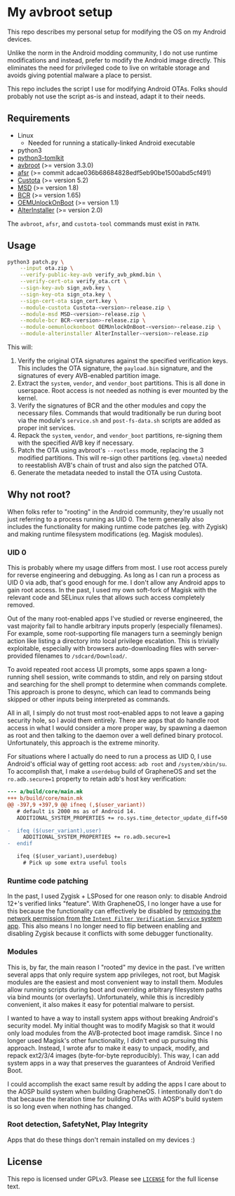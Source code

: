 # My avbroot setup

This repo describes my personal setup for modifying the OS on my Android devices.

Unlike the norm in the Android modding community, I do not use runtime modifications and instead, prefer to modify the Android image directly. This eliminates the need for privileged code to live on writable storage and avoids giving potential malware a place to persist.

This repo includes the script I use for modifying Android OTAs. Folks should probably not use the script as-is and instead, adapt it to their needs.

## Requirements

* Linux
    * Needed for running a statically-linked Android executable
* python3
* [python3-tomlkit](https://pypi.org/project/tomlkit/)
* [avbroot](https://github.com/chenxiaolong/avbroot) (>= version 3.3.0)
* [afsr](https://github.com/chenxiaolong/afsr) (>= commit adcae036b68684828edf5eb90be1500abd5cf491)
* [Custota](https://github.com/chenxiaolong/Custota) (>= version 5.2)
* [MSD](https://github.com/chenxiaolong/MSD) (>= version 1.8)
* [BCR](https://github.com/chenxiaolong/BCR) (>= version 1.65)
* [OEMUnlockOnBoot](https://github.com/chenxiaolong/OEMUnlockOnBoot) (>= version 1.1)
* [AlterInstaller](https://github.com/chenxiaolong/AlterInstaller) (>= version 2.0)

The `avbroot`, `afsr`, and `custota-tool` commands must exist in `PATH`.

## Usage

```bash
python3 patch.py \
    --input ota.zip \
    --verify-public-key-avb verify_avb_pkmd.bin \
    --verify-cert-ota verify_ota.crt \
    --sign-key-avb sign_avb.key \
    --sign-key-ota sign_ota.key \
    --sign-cert-ota sign_cert.key \
    --module-custota Custota-<version>-release.zip \
    --module-msd MSD-<version>-release.zip \
    --module-bcr BCR-<version>-release.zip \
    --module-oemunlockonboot OEMUnlockOnBoot-<version>-release.zip \
    --module-alterinstaller AlterInstaller-<version>-release.zip
```

This will:

1. Verify the original OTA signatures against the specified verification keys. This includes the OTA signature, the `payload.bin` signature, and the signatures of every AVB-enabled partition image.
2. Extract the `system`, `vendor`, and `vendor_boot` partitions. This is all done in userspace. Root access is not needed as nothing is ever mounted by the kernel.
3. Verify the signatures of BCR and the other modules and copy the necessary files. Commands that would traditionally be run during boot via the module's `service.sh` and `post-fs-data.sh` scripts are added as proper init services.
4. Repack the `system`, `vendor`, and `vendor_boot` partitions, re-signing them with the specified AVB key if necessary.
5. Patch the OTA using avbroot's `--rootless` mode, replacing the 3 modified partitions. This will re-sign other partitions (eg. `vbmeta`) needed to reestablish AVB's chain of trust and also sign the patched OTA.
6. Generate the metadata needed to install the OTA using Custota.

## Why not root?

When folks refer to "rooting" in the Android community, they're usually not just referring to a process running as UID 0. The term generally also includes the functionality for making runtime code patches (eg. with Zygisk) and making runtime filesystem modifications (eg. Magisk modules).

### UID 0

This is probably where my usage differs from most. I use root access purely for reverse engineering and debugging. As long as I can run a process as UID 0 via adb, that's good enough for me. I don't allow any Android apps to gain root access. In the past, I used my own soft-fork of Magisk with the relevant code and SELinux rules that allows such access completely removed.

Out of the many root-enabled apps I've studied or reverse engineered, the vast majority fail to handle arbitrary inputs properly (especially filenames). For example, some root-supporting file managers turn a seemingly benign action like listing a directory into local privilege escalation. This is trivially exploitable, especially with browsers auto-downloading files with server-provided filenames to `/sdcard/Download/`.

To avoid repeated root access UI prompts, some apps spawn a long-running shell session, write commands to stdin, and rely on parsing stdout and searching for the shell prompt to determine when commands complete. This approach is prone to desync, which can lead to commands being skipped or other inputs being interpreted as commands.

All in all, I simply do not trust most root-enabled apps to not leave a gaping security hole, so I avoid them entirely. There are apps that do handle root access in what I would consider a more proper way, by spawning a daemon as root and then talking to the daemon over a well defined binary protocol. Unfortunately, this approach is the extreme minority.

For situations where I actually do need to run a process as UID 0, I use Android's official way of getting root access: `adb root` and `/system/xbin/su`. To accomplish that, I make a `userdebug` build of GrapheneOS and set the `ro.adb.secure=1` property to retain adb's host key verification:

```diff
--- a/build/core/main.mk
+++ b/build/core/main.mk
@@ -397,9 +397,9 @@ ifneq (,$(user_variant))
   # default is 2000 ms as of Android 14.
   ADDITIONAL_SYSTEM_PROPERTIES += ro.sys.time_detector_update_diff=50

-  ifeq ($(user_variant),user)
     ADDITIONAL_SYSTEM_PROPERTIES += ro.adb.secure=1
-  endif

   ifeq ($(user_variant),userdebug)
     # Pick up some extra useful tools
```

### Runtime code patching

In the past, I used Zygisk + LSPosed for one reason only: to disable Android 12+'s verified links "feature". With GrapheneOS, I no longer have a use for this because the functionality can effectively be disabled by [removing the network permission from the `Intent Filter Verification Service` system app](https://grapheneos.org/usage#app-link-verification). This also means I no longer need to flip between enabling and disabling Zygisk because it conflicts with some debugger functionality.

### Modules

This is, by far, the main reason I "rooted" my device in the past. I've written several apps that only require system app privileges, not root, but Magisk modules are the easiest and most convenient way to install them. Modules allow running scripts during boot and overriding arbitrary filesystem paths via bind mounts (or overlayfs). Unfortunately, while this is incredibly convenient, it also makes it easy for potential malware to persist.

I wanted to have a way to install system apps without breaking Android's security model. My initial thought was to modify Magisk so that it would only load modules from the AVB-protected boot image ramdisk. Since I no longer used Magisk's other functionality, I didn't end up pursuing this approach. Instead, I wrote afsr to make it easy to unpack, modify, and repack ext2/3/4 images (byte-for-byte reproducibly). This way, I can add system apps in a way that preserves the guarantees of Android Verified Boot.

I could accomplish the exact same result by adding the apps I care about to the AOSP build system when building GrapheneOS. I intentionally don't do that because the iteration time for building OTAs with AOSP's build system is so long even when nothing has changed.

### Root detection, SafetyNet, Play Integrity

Apps that do these things don't remain installed on my devices :)

## License

This repo is licensed under GPLv3. Please see [`LICENSE`](./LICENSE) for the full license text.
